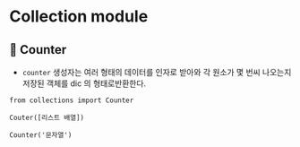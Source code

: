 # Collection module 

## 📌 Counter
- `counter` 생성자는 여러 형태의 데이터를 인자로 받아와 각 원소가 몇 번씨 나오는지 저장된 객체를 dic 의 형태로반환한다.

```
from collections import Counter

Couter([리스트 배열])

Counter('문자열')

```
